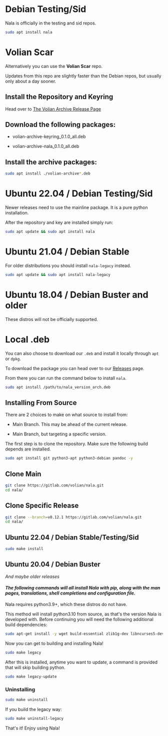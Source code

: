 # **Debian Testing/Sid**

Nala is officially in the testing and sid repos.

```bash
sudo apt install nala
```

# **Volian Scar**

Alternatively you can use the **Volian Scar** repo.

Updates from this repo are slightly faster than the Debian repos, but usually only about a day sooner.

## **Install the Repository and Keyring**

Head over to [The Volian Archive Release Page](https://gitlab.com/volian/volian-archive/-/releases)

## **Download the following packages:**

- volian-archive-keyring_0.1.0_all.deb

- volian-archive-nala_0.1.0_all.deb

## **Install the archive packages:**

```bash
sudo apt install ./volian-archive*.deb
```

# **Ubuntu 22.04 / Debian Testing/Sid**

Newer releases need to use the mainline package. It is a pure python installation.

After the repository and key are installed simply run:

```bash
sudo apt update && sudo apt install nala
```

# **Ubuntu 21.04 / Debian Stable**

For older distributions you should install `nala-legacy` instead.

```bash
sudo apt update && sudo apt install nala-legacy
```

# **Ubuntu 18.04 / Debian Buster and older**

These distros will not be officially supported.


# **Local .deb**

You can also choose to download our `.deb` and install it locally through `apt` or `dpkg`.

To download the package you can head over to our [Releases](https://gitlab.com/volian/nala/-/releases) page.

From there you can run the command below to install `nala`.

```bash
sudo apt install /path/to/nala_version_arch.deb
```

## **Installing From Source**

There are 2 choices to make on what source to install from:

- Main Branch. This may be ahead of the current release.

- Main Branch, but targeting a specific version.

The first step is to clone the repository. Make sure the following build depends are installed.

```bash
sudo apt install git python3-apt python3-debian pandoc -y
```

## **Clone Main**

```bash
git clone https://gitlab.com/volian/nala.git
cd nala/
```


## **Clone Specific Release**

```bash
git clone --branch=v0.12.1 https://gitlab.com/volian/nala.git
cd nala/
```

## **Ubuntu 22.04 / Debian Stable/Testing/Sid**

```bash
sudo make install
```

## **Ubuntu 20.04 / Debian Buster**

*And maybe older releases*

#### ***The following commands will all install Nala with pip, along with the man pages, translations, shell completions and configuration file.***

Nala requires python3.9+, which these distros do not have.

This method will install python3.10 from source, as that's the version Nala is developed with.
Before continuing you will need the following additional build dependencies:

```bash
sudo apt-get install -y wget build-essential zlib1g-dev libncurses5-dev libgdbm-dev libnss3-dev libssl-dev libreadline-dev libffi-dev libsqlite3-dev libbz2-dev
```

Now you can get to building and installing Nala!

```bash
sudo make legacy
```

After this is installed, anytime you want to update, a command is provided that will skip building python.

```bash
sudo make legacy-update
```

### **Uninstalling**

```bash
sudo make uninstall
```

If you build the legacy way:

```bash
sudo make uninstall-legacy
```

That's it! Enjoy using Nala!
